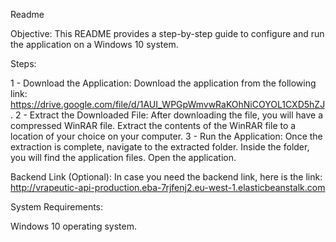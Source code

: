 
Readme

Objective:
This README provides a step-by-step guide to configure and run the application on a Windows 10 system.

Steps:

1 - Download the Application:
Download the application from the following link: https://drive.google.com/file/d/1AUI_WPGpWmvwRaKOhNiCOYOL1CXD5hZJ.
2 - Extract the Downloaded File:
After downloading the file, you will have a compressed WinRAR file.
Extract the contents of the WinRAR file to a location of your choice on your computer.
3 - Run the Application:
Once the extraction is complete, navigate to the extracted folder.
Inside the folder, you will find the application files.
Open the application.

Backend Link (Optional):
In case you need the backend link, here is the link: http://vrapeutic-api-production.eba-7rjfenj2.eu-west-1.elasticbeanstalk.com

System Requirements:

Windows 10 operating system.





